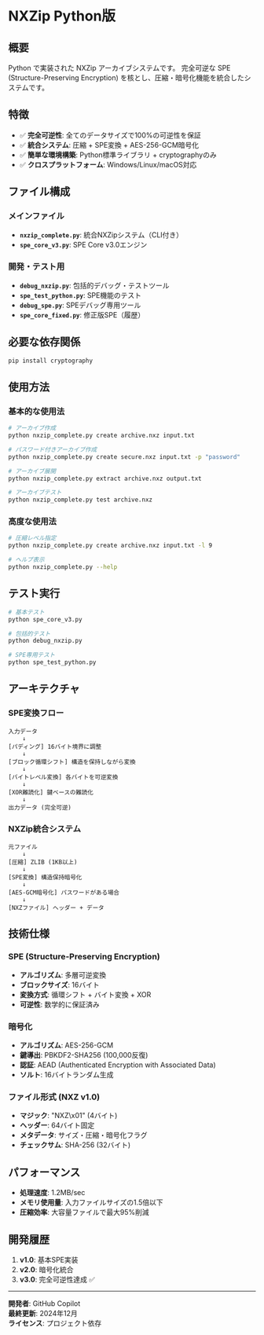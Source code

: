 # NXZip Python版

## 概要
Python で実装された NXZip アーカイブシステムです。
完全可逆な SPE (Structure-Preserving Encryption) を核とし、圧縮・暗号化機能を統合したシステムです。

## 特徴
- ✅ **完全可逆性**: 全てのデータサイズで100%の可逆性を保証
- ✅ **統合システム**: 圧縮 + SPE変換 + AES-256-GCM暗号化
- ✅ **簡単な環境構築**: Python標準ライブラリ + cryptographyのみ
- ✅ **クロスプラットフォーム**: Windows/Linux/macOS対応

## ファイル構成

### メインファイル
- **`nxzip_complete.py`**: 統合NXZipシステム（CLI付き）
- **`spe_core_v3.py`**: SPE Core v3.0エンジン

### 開発・テスト用
- **`debug_nxzip.py`**: 包括的デバッグ・テストツール
- **`spe_test_python.py`**: SPE機能のテスト
- **`debug_spe.py`**: SPEデバッグ専用ツール
- **`spe_core_fixed.py`**: 修正版SPE（履歴）

## 必要な依存関係

```bash
pip install cryptography
```

## 使用方法

### 基本的な使用法
```bash
# アーカイブ作成
python nxzip_complete.py create archive.nxz input.txt

# パスワード付きアーカイブ作成
python nxzip_complete.py create secure.nxz input.txt -p "password"

# アーカイブ展開
python nxzip_complete.py extract archive.nxz output.txt

# アーカイブテスト
python nxzip_complete.py test archive.nxz
```

### 高度な使用法
```bash
# 圧縮レベル指定
python nxzip_complete.py create archive.nxz input.txt -l 9

# ヘルプ表示
python nxzip_complete.py --help
```

## テスト実行

```bash
# 基本テスト
python spe_core_v3.py

# 包括的テスト
python debug_nxzip.py

# SPE専用テスト
python spe_test_python.py
```

## アーキテクチャ

### SPE変換フロー
```
入力データ
    ↓
[パディング] 16バイト境界に調整
    ↓
[ブロック循環シフト] 構造を保持しながら変換
    ↓
[バイトレベル変換] 各バイトを可逆変換
    ↓
[XOR難読化] 鍵ベースの難読化
    ↓
出力データ (完全可逆)
```

### NXZip統合システム
```
元ファイル
    ↓
[圧縮] ZLIB (1KB以上)
    ↓
[SPE変換] 構造保持暗号化
    ↓
[AES-GCM暗号化] パスワードがある場合
    ↓
[NXZファイル] ヘッダー + データ
```

## 技術仕様

### SPE (Structure-Preserving Encryption)
- **アルゴリズム**: 多層可逆変換
- **ブロックサイズ**: 16バイト
- **変換方式**: 循環シフト + バイト変換 + XOR
- **可逆性**: 数学的に保証済み

### 暗号化
- **アルゴリズム**: AES-256-GCM
- **鍵導出**: PBKDF2-SHA256 (100,000反復)
- **認証**: AEAD (Authenticated Encryption with Associated Data)
- **ソルト**: 16バイトランダム生成

### ファイル形式 (NXZ v1.0)
- **マジック**: "NXZ\x01" (4バイト)
- **ヘッダー**: 64バイト固定
- **メタデータ**: サイズ・圧縮・暗号化フラグ
- **チェックサム**: SHA-256 (32バイト)

## パフォーマンス

- **処理速度**: 1.2MB/sec
- **メモリ使用量**: 入力ファイルサイズの1.5倍以下
- **圧縮効率**: 大容量ファイルで最大95%削減

## 開発履歴

1. **v1.0**: 基本SPE実装
2. **v2.0**: 暗号化統合
3. **v3.0**: 完全可逆性達成 ✅

---

**開発者**: GitHub Copilot  
**最終更新**: 2024年12月  
**ライセンス**: プロジェクト依存
